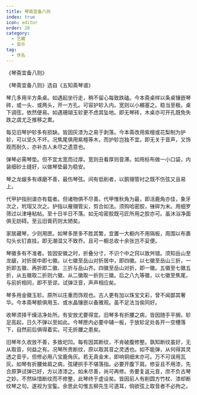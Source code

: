 ```yaml
---
title: 琴斋宜备八则
index: true
icon: editor
order: 28
category:
  - 艺藏
  - 音乐
tag:
  - 佚名
---
```


《琴斋宜备八则》  

《琴斋宜备八则》选自《五知斋琴谱》  

琴几多用半方条桌。如遇起坐行走，稍不留心每致跌磕。今本斋桌样以条桌镶嵌琴砖，或一头、或两头，开一方孔。可容护轸入内。宽则以小榍塞之。稳当至极。桌下调弦，依然便易。如遇珊瑚玉轸更不虑其坠地。即无琴砖，木桌亦可开孔既免失跌之虞尤乏推移之累。  

每见旧琴护轸多有损缺。皆因灰漆为之易于剥落。今本斋改用紫檀或花梨制为护轸，可以坚久不坏。况焦尾俱用紫檀等木，而护轸岂独不宜。即无关于音声，又饰观而耐久，亦补古人未尽之遗意也。  

弹琴必需琴垫。但不宜太宽而过厚。宽则丑看厚则音滞。如用标布做一小口袋，内装细砂土缝好，以做琴垫最为稳安。  

琴之龙龈多有琢磨不善，最伤琴弦。间有低削者，以鹅翎管衬之既不伤弦又且易上。  

代甲护指别谱亦有载者。但诸物俱不尽善。代甲惟秋角为最，即活鹿角亦佳，象牙次之，玳瑁又次之。护指以雁翎管尖，剪合如法。须购哈密胶，锉碎为末。用细罗筛过以津唾粘帖。至十日半日不落。如无哈密胶既弓匠所用之胶亦可。虽沐浴净面俱无妨碍。至云旧膏药则太陋矣。  

家居藏琴，少则用匣。如琴多匣多不胜其繁，宜置一大橱内不用隔板，周围以布裹勾头长钉直挂。即无潮湿又不致乔。且可一橱总收十余张岂不妥便。  

琴徽多有不准者。皆因安徽之时，折叠分寸，不识个中之窍以致舛错。须知岳山至龙龈，对折居中即七徽。以七徽至岳山对折居中，即四徽。以七徽至岳山三折，一折即五徽、再折即二徽、三折与岳山齐。四徽至岳山对折，即一徽。五徽至七徽五折，从五徽取二折则六徽、从二徽取一折则三徽。后之八九等徽，以七徽至焦尾，与前折相同，即不至谬。试弹泛音，声声相应矣。  

琴多用金徽玉轸。原所以庄重而饰观也。古人更有加以珠宝文彩，曾不闻鄙其奢华。今本斋琴额俱用玉、或水晶镶嵌以备雅观。虽不足法当俟同好。  

收琴须择干燥洁净处所。有安放尤要得宜。旧琴多有折腰之病，皆因随手平搁，轸足高起，日久不弹以至如此。今琴匣内必要中辅一板，于放轸足处各开一空槽落下，自然前后俱得着实。可无折腰之患矣。  

旧琴年久收放不善，多致圯凹。每有因其断纹，不肯破腹修整。孰知断纹虽好，无从取音，何益之有。况琴所贵断纹，原以取其音之灵透也。如不能弹，从何得其灵透之音乎。但修必用八宝鹿角灰。若无真金末，即响铜细末亦可。万不可误用瓦灰。如琴有折腰耸肩之病，弦硬拱手不堪落指。必要开腹下肩。修妥且不用漆，先合原笋试弹已好，方以漆漆之。如未尽善，尚可再修。务要复返元音，庶不负古琴之妙。不然纵惜断纹而不修整，此琴终于虚设矣。皆因前人有削圆方竹杖、漆却断纹琴之句。遂视为宝鍳。余思此句惟五柳先生可道耳，倘欲弦上取音者不必拘之。  

